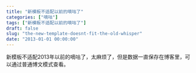```yaml
---
title: "新模板不适配以前的嘀咕了"
categories: ["嘀咕"]
tags: ["新模板不适配以前的嘀咕了"]
draft: false
slug: "the-new-template-doesnt-fit-the-old-whisper"
date: "2013-01-01 00:00:00"
---
```


新模板不适配2013年以前的嘀咕了，太麻烦了，但是数据一直保存在博客里，可以通过普通博文模式查看。
